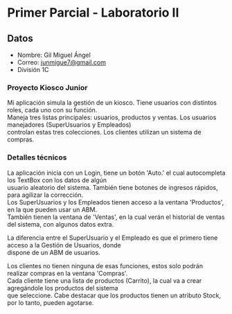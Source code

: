 # Primer Parcial - Laboratorio II

## Datos
- Nombre: Gil Miguel Ángel
- Correo: junmigue7@gmail.com
- División 1C

### Proyecto Kiosco Junior
Mi aplicación simula la gestión de un kiosco. Tiene usuarios con distintos roles, cada uno con su función.  
Maneja tres listas principales: usuarios, productos y ventas. Los usuarios manejadores (SuperUsuarios y Empleados)  
controlan estas tres colecciones. Los clientes utilizan un sistema de compras.

### Detalles técnicos
La aplicación inicia con un Login, tiene un botón 'Auto.' el cual autocompleta los TextBox con los datos de algún  
usuario aleatorio del sistema. También tiene botones de ingresos rápidos, para agilizar la corrección.  
Los SuperUsuarios y los Empleados tienen acceso a la ventana 'Productos', en la que pueden usar un ABM.  
También tienen la ventana de 'Ventas', en la cual verán el historial de ventas del sistema, con algunos datos extra.  

La diferencia entre el SuperUsuario y el Empleado es que el primero tiene acceso a la Gestión de Usuarios, donde  
dispone de un ABM de usuarios.  

Los clientes no tienen ninguna de esas funciones, estos solo podrán realizar compras en la ventana 'Compras'.  
Cada cliente tiene una lista de productos (Carrito), la cual va a crear agregándole los productos del sistema  
que seleccione. Cabe destacar que los productos tienen un atributo Stock, por lo tanto, pueden agotarse.  
